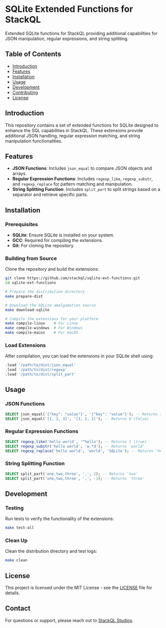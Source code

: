 # SQLite Extended Functions for StackQL

Extended SQLite functions for StackQL providing additional capabilities for JSON manipulation, regular expressions, and string splitting.

## Table of Contents

- [Introduction](#introduction)
- [Features](#features)
- [Installation](#installation)
- [Usage](#usage)
- [Development](#development)
- [Contributing](#contributing)
- [License](#license)

## Introduction

This repository contains a set of extended functions for SQLite designed to enhance the SQL capabilities in StackQL. These extensions provide additional JSON handling, regular expression matching, and string manipulation functionalities.

## Features

- **JSON Functions**: Includes `json_equal` to compare JSON objects and arrays.
- **Regular Expression Functions**: Includes `regexp_like`, `regexp_substr`, and `regexp_replace` for pattern matching and manipulation.
- **String Splitting Function**: Includes `split_part` to split strings based on a separator and retrieve specific parts.

## Installation

### Prerequisites

- **SQLite**: Ensure SQLite is installed on your system.
- **GCC**: Required for compiling the extensions.
- **Git**: For cloning the repository.

### Building from Source

Clone the repository and build the extensions:

```bash
git clone https://github.com/stackql/sqlite-ext-functions.git
cd sqlite-ext-functions

# Prepare the distribution directory
make prepare-dist

# Download the SQLite amalgamation source
make download-sqlite

# Compile the extensions for your platform
make compile-linux    # For Linux
make compile-windows  # For Windows
make compile-macos    # For macOS
```

### Load Extensions

After compilation, you can load the extensions in your SQLite shell using:

```sql
.load '/path/to/dist/json_equal'
.load '/path/to/dist/regexp'
.load '/path/to/dist/split_part'
```

## Usage

### JSON Functions

```sql
SELECT json_equal('{"key": "value"}', '{"key": "value"}'); -- Returns 1 (true)
SELECT json_equal('[1, 2, 3]', '[3, 2, 1]'); -- Returns 0 (false)
```

### Regular Expression Functions

```sql
SELECT regexp_like('hello world', '^hello'); -- Returns 1 (true)
SELECT regexp_substr('hello world', 'w.*d'); -- Returns 'world'
SELECT regexp_replace('hello world', 'world', 'SQLite'); -- Returns 'hello SQLite'
```

### String Splitting Function

```sql
SELECT split_part('one,two,three', ',', 2); -- Returns 'two'
SELECT split_part('one,two,three', ',', -1); -- Returns 'three'
```

## Development

### Testing

Run tests to verify the functionality of the extensions:

```bash
make test-all
```

### Clean Up

Clean the distribution directory and test logs:

```bash
make clean
```

## License

This project is licensed under the MIT License - see the [LICENSE](LICENSE) file for details.

## Contact

For questions or support, please reach out to [StackQL Studios](https://github.com/stackql).

